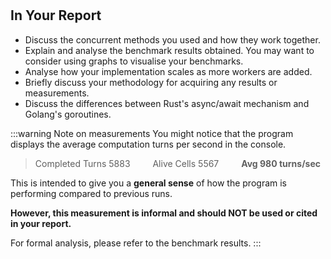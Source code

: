 <!--@include: index.md-->
#

## In Your Report

- Discuss the concurrent methods you used and how they work together.
- Explain and analyse the benchmark results obtained. You may want to consider using graphs to visualise your benchmarks.
- Analyse how your implementation scales as more workers are added.
- Briefly discuss your methodology for acquiring any results or measurements.
- Discuss the differences between Rust's async/await mechanism and Golang's goroutines.

:::warning Note on measurements
You might notice that the program displays the average computation turns per second in the console.

> Completed Turns 5883 &emsp;&emsp; Alive Cells 5567 &emsp;&emsp; **Avg  980 turns/sec**

This is intended to give you a **general sense** of how the program is performing compared to previous runs.

**However, this measurement is informal and should NOT be used or cited in your report.**

For formal analysis, please refer to the benchmark results.
:::
